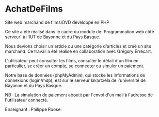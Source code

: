 # AchatDeFilms
Site web marchand de films/DVD développé en PHP

Ce site a été réalisé dans le cadre du module de 'Programmation web côté serveur' à l'IUT de Bayonne et du Pays Basque.

Nous devions choisir un article ou une catégorie d'articles et créé un site marchand.
Ce travail a été réalisé en collaboration avec Grégory Errecart.

L'utilisateur peut consulter les films, consulter le détail d'un film en particulier, se créer un compte, se connecter ou simuler un paiement.

Notre base de données (phpMyAdmin), qui stocke les informations de connexions (login/mdp), est sur le serveur lakartxela de l'université de Bayonne et du Pays Basque.

NB : La simulation de paiement aboutit par l'envoi d'un mail à l'adresse de l'utilisateur connecté.

Enseignant : Philippe Roose
